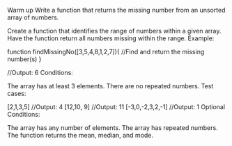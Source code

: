 Warm up
Write a function that returns the missing number from an unsorted array of numbers.

Create a function that identifies the range of numbers within a given array.
Have the function return all numbers missing within the range.
Example:

function findMissingNo([3,5,4,8,1,2,7]){
//Find and return the missing number(s)
}

//Output: 6
Conditions:

The array has at least 3 elements.
There are no repeated numbers.
Test cases:

[2,1,3,5] 
//Output: 4
[12,10, 9] 
//Output: 11
[-3,0,-2,3,2,-1] 
//Output: 1
Optional Conditions:

The array has any number of elements.
The array has repeated numbers.
The function returns the mean, median, and mode.
